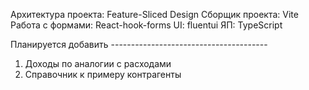 Архитектура проекта: Feature-Sliced Design
Сборщик проекта: Vite
Работа с формами: React-hook-forms
UI: fluentui
ЯП: TypeScript


Планируется добавить ---------------------------------------
1) Доходы по аналогии с расходами
2) Справочник к примеру контрагенты